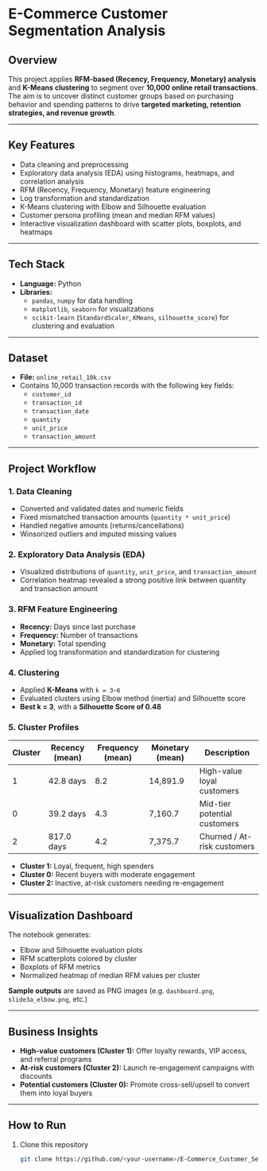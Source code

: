 # E-Commerce Customer Segmentation Analysis

## Overview
This project applies **RFM-based (Recency, Frequency, Monetary) analysis** and **K-Means clustering** to segment over **10,000 online retail transactions**.  
The aim is to uncover distinct customer groups based on purchasing behavior and spending patterns to drive **targeted marketing, retention strategies, and revenue growth**.

---

## Key Features
- Data cleaning and preprocessing  
- Exploratory data analysis (EDA) using histograms, heatmaps, and correlation analysis  
- RFM (Recency, Frequency, Monetary) feature engineering  
- Log transformation and standardization  
- K-Means clustering with Elbow and Silhouette evaluation  
- Customer persona profiling (mean and median RFM values)  
- Interactive visualization dashboard with scatter plots, boxplots, and heatmaps

---

## Tech Stack
- **Language:** Python  
- **Libraries:**  
  - `pandas`, `numpy` for data handling  
  - `matplotlib`, `seaborn` for visualizations  
  - `scikit-learn` (`StandardScaler`, `KMeans`, `silhouette_score`) for clustering and evaluation

---

## Dataset
- **File:** `online_retail_10k.csv`  
- Contains 10,000 transaction records with the following key fields:  
  - `customer_id`  
  - `transaction_id`  
  - `transaction_date`  
  - `quantity`  
  - `unit_price`  
  - `transaction_amount`

---

## Project Workflow

### 1. Data Cleaning
- Converted and validated dates and numeric fields  
- Fixed mismatched transaction amounts (`quantity * unit_price`)  
- Handled negative amounts (returns/cancellations)  
- Winsorized outliers and imputed missing values

### 2. Exploratory Data Analysis (EDA)
- Visualized distributions of `quantity`, `unit_price`, and `transaction_amount`  
- Correlation heatmap revealed a strong positive link between quantity and transaction amount

### 3. RFM Feature Engineering
- **Recency:** Days since last purchase  
- **Frequency:** Number of transactions  
- **Monetary:** Total spending  
- Applied log transformation and standardization for clustering

### 4. Clustering
- Applied **K-Means** with `k = 3–6`  
- Evaluated clusters using Elbow method (inertia) and Silhouette score  
- **Best k = 3**, with a **Silhouette Score of 0.48**

### 5. Cluster Profiles
| Cluster | Recency (mean) | Frequency (mean) | Monetary (mean) | Description                    |
|---------|----------------|------------------|------------------|--------------------------------|
| 1       | 42.8 days       | 8.2               | 14,891.9           | High-value loyal customers |
| 0       | 39.2 days       | 4.3               | 7,160.7              | Mid-tier potential customers |
| 2       | 817.0 days     | 4.2               | 7,375.7              | Churned / At-risk customers |

- **Cluster 1:** Loyal, frequent, high spenders  
- **Cluster 0:** Recent buyers with moderate engagement  
- **Cluster 2:** Inactive, at-risk customers needing re-engagement

---

## Visualization Dashboard
The notebook generates:
- Elbow and Silhouette evaluation plots  
- RFM scatterplots colored by cluster  
- Boxplots of RFM metrics  
- Normalized heatmap of median RFM values per cluster  

**Sample outputs** are saved as PNG images (e.g. `dashboard.png`, `slide3a_elbow.png`, etc.)

---

## Business Insights
- **High-value customers (Cluster 1):** Offer loyalty rewards, VIP access, and referral programs  
- **At-risk customers (Cluster 2):** Launch re-engagement campaigns with discounts  
- **Potential customers (Cluster 0):** Promote cross-sell/upsell to convert them into loyal buyers

---

## How to Run
1. Clone this repository  
   ```bash
   git clone https://github.com/<your-username>/E-Commerce_Customer_Segmentation.git
